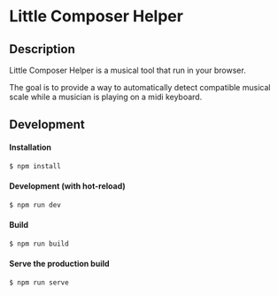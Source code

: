 # Little Composer Helper

## Description

Little Composer Helper is a musical tool that run in your browser.

The goal is to provide a way to automatically detect compatible musical scale while a musician is playing on a midi keyboard.

## Development

#### Installation

```bash
$ npm install
```

#### Development (with hot-reload)

```bash
$ npm run dev
```

#### Build

```bash
$ npm run build
```

#### Serve the production build

```bash
$ npm run serve
```
